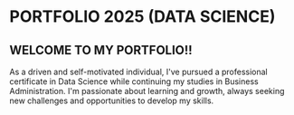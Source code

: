 # PORTFOLIO 2025 (DATA SCIENCE)
## WELCOME TO MY PORTFOLIO!!
As a driven and self-motivated individual, I've pursued a professional certificate in Data Science while continuing my studies in Business Administration. I'm passionate about learning and growth, always seeking new challenges and opportunities to develop my skills.
